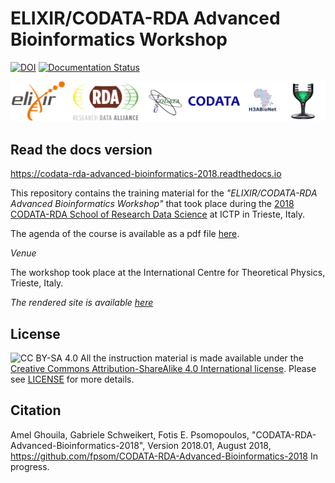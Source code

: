 # ELIXIR/CODATA-RDA Advanced Bioinformatics Workshop

[![DOI](https://zenodo.org/badge/DOI/10.5281/zenodo.1440890.svg)](https://doi.org/10.5281/zenodo.1440890)
[![Documentation Status](https://readthedocs.org/projects/codata-rda-advanced-bioinformatics-2018/badge/?version=latest)](https://codata-rda-advanced-bioinformatics-2018.readthedocs.io/en/latest/?badge=latest)

![ELIXIR, ICSU, CODATA Logos](_static/images/FinalCompleteLogo.png "ELIXIR, RDA, ICSU, CODATA, H3ABioNet, Goblet Logos")

## Read the docs version
https://codata-rda-advanced-bioinformatics-2018.readthedocs.io

This repository contains the training material for the _"ELIXIR/CODATA-RDA Advanced Bioinformatics Workshop"_ that took place during the [2018 CODATA-RDA School of Research Data Science](www.codata.org/datatrieste2018) at ICTP in Trieste, Italy.

The agenda of the course is available as a pdf file [here](/files/AdvancedBioinformaticsCourseMLProgramme.pdf).

_Venue_

The workshop took place at the International Centre for Theoretical Physics, Trieste, Italy.

_The rendered site is available [here](https://codata-rda-advanced-bioinformatics-2018.readthedocs.io)_

## License

![CC BY-SA 4.0](https://licensebuttons.net/l/by-sa/4.0/88x31.png)
All the instruction material is made available under the [Creative Commons Attribution-ShareAlike 4.0 International license](https://creativecommons.org/licenses/by-sa/4.0). Please see [LICENSE](LICENSE.md) for more details.

## Citation

Amel Ghouila, Gabriele Schweikert, Fotis E. Psomopoulos, "CODATA-RDA-Advanced-Bioinformatics-2018", Version 2018.01, August 2018, https://github.com/fpsom/CODATA-RDA-Advanced-Bioinformatics-2018 In progress.
